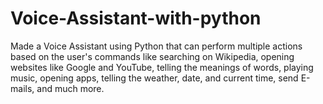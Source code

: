 # Voice-Assistant-with-python

Made a Voice Assistant using Python that can perform multiple actions based on the user's commands like searching on Wikipedia, opening websites
like Google and YouTube, telling the meanings of words, playing music, opening apps, telling the weather, date, and current time, send E-mails, and
much more.
